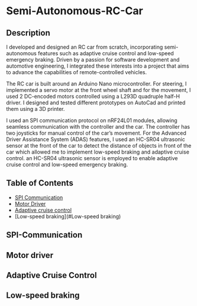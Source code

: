 # Semi-Autonomous-RC-Car

## Description

I developed and designed an RC car from scratch, incorporating semi-autonomous features such as adaptive cruise control and low-speed emergency braking. Driven by a passion for software development and automotive engineering, I integrated these interests into a project that aims to advance the capabilities of remote-controlled vehicles.

The RC car is built around an Arduino Nano microcontroller. For steering, I implemented a servo motor at the front wheel shaft and for the movement, I used 2 DC-encoded motors controlled using a L293D quadruple half-H driver. I designed and tested different prototypes on AutoCad and printed them using a 3D printer.

I used an SPI communication protocol on nRF24L01 modules, allowing seamless communication with the controller and the car. The controller has two joysticks for manual control of the car’s movement. For the Advanced Driver Assistance System (ADAS) features, I used an  HC-SR04 ultrasonic sensor at the front of the car to detect the distance of objects in front of the car which allowed me to implement low-speed braking and adaptive cruise control.
 an HC-SR04 ultrasonic sensor is employed to enable adaptive cruise control and low-speed emergency braking.


## Table of Contents 

- [SPI Communication](#SPI-Communication)
- [Motor Driver](#Motor)
- [Adaptive cruise control](#Adaptive)
- [Low-speed braking](#Low-speed braking)

## SPI-Communication



## Motor driver



## Adaptive Cruise Control



## Low-speed braking



